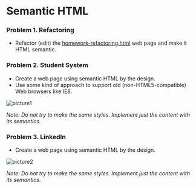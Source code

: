 Semantic HTML
=============

### Problem 1. Refactoring
*	Refactor (edit) the [homework-refactoring.html](https://github.com/TelerikAcademy/HTML/blob/master/Topics/05.%20Semantic-HTML/homework/homework-refactoring.html) web page and make it HTML semantic.

### Problem 2. Student System
*	Create a web page using semantic HTML by the design.
*	Use some kind of approach to support old (non-HTML5-compatible) Web browsers like IE8.

![picture1](https://cloud.githubusercontent.com/assets/3619393/7179645/ba6f880e-e442-11e4-9f54-235e88cb686a.png)

_Note: Do not try to make the same styles. Implement just the content with its semantics._

### Problem 3. LinkedIn
*	Create a web page using semantic HTML by the design.

![picture2](https://cloud.githubusercontent.com/assets/3619393/7179271/ac996bf4-e43e-11e4-981f-d0914a8ca92d.png)

_Note: Do not try to make the same styles. Implement just the content with its semantics._